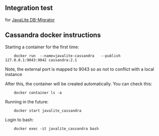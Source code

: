 ## Integration test

for [JavaLite DB-Migrator](https://github.com/javalite/activejdbc/tree/master/db-migrator)


## Cassandra docker instructions

Starting a container for the first time: 

        docker run  --name=javalite-cassandra   --publish 127.0.0.1:9043:9042 cassandra:2.1

Note,  the external port is mapped to 9043 so as not to conflict with a local instance 

After this, the container will be created automatically. You can check this: 
        
        docker container ls -a

Running in the future:

        docker start javalite_cassandra

Login to bash:

        docker exec -it javalite_cassandra bash